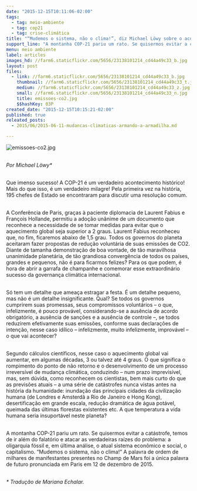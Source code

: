 ```yaml
---
date: "2015-12-15T10:11:06-02:00"
tags:
  - tag: meio-ambiente
  - tag: cop21
  - tag: crise-climática
title: "“Mudemos o sistema, não o clima!”, diz Michael Löwy sobre o acordo climático de Paris"
support_line: "A montanha COP-21 pariu um rato. Se quisermos evitar a catástrofe, temos de ir além do falatório e atacar as verdadeiras raízes do problema."
menu: meio ambiente
label: articles
images_hd: //farm6.staticflickr.com/5656/23138101214_cd44a49c33_b.jpg
layout: post
files:
  - link: //farm6.staticflickr.com/5656/23138101214_cd44a49c33_b.jpg
    thumbnail: //farm6.staticflickr.com/5656/23138101214_cd44a49c33_t.jpg
    medium: //farm6.staticflickr.com/5656/23138101214_cd44a49c33_z.jpg
    small: //farm6.staticflickr.com/5656/23138101214_cd44a49c33_n.jpg
    title: emissoes-co2.jpg
    $$hashKey: 03P
created_date: "2015-12-15T10:15:21-02:00"
published: true
releated_posts:
  - 2015/06/2015-06-11-mudancas-climaticas-armando-a-armadilha.md

---
```

<p><img alt="emissoes-co2.jpg" src="//farm6.staticflickr.com/5656/23138101214_cd44a49c33_b.jpg" /></p>

<p><br />
<em>Por Michael L&ouml;wy*</em></p>

<p><br />
Que imenso sucesso! A COP-21 &eacute; um verdadeiro acontecimento hist&oacute;rico! Mais do que isso, &eacute; um verdadeiro milagre! Pela primeira vez na hist&oacute;ria, 195 chefes de Estado se encontraram para discutir uma resolu&ccedil;&atilde;o comum.</p>

<p><br />
A Confer&ecirc;ncia de Paris, gra&ccedil;as &agrave; paciente diplomacia de Laurent Fabius e Fran&ccedil;ois Hollande, permitiu a ado&ccedil;&atilde;o un&acirc;nime de um documento que reconhece a necessidade de se tomar medidas para evitar que o aquecimento global seja superior a 2 graus. Laurent Fabius reconheceu que, no fim, ficaremos abaixo de 1,5 grau. Todos os governos do planeta aceitaram fazer propostas de redu&ccedil;&atilde;o volunt&aacute;ria de suas emiss&otilde;es de CO2. Diante de tamanha demonstra&ccedil;&atilde;o de boa vontade, de t&atilde;o maravilhosa unanimidade planet&aacute;ria, de t&atilde;o grandiosa converg&ecirc;ncia de todos os pa&iacute;ses, grandes e pequenos, n&atilde;o &eacute; para ficarmos felizes? Para os que podem, &eacute; hora de abrir a garrafa de champanhe e comemorar esse extraordin&aacute;rio sucesso da governan&ccedil;a clim&aacute;tica internacional.</p>

<p><br />
S&oacute; tem um detalhe que amea&ccedil;a estragar a festa. &Eacute; um detalhe pequeno, mas n&atilde;o &eacute; um detalhe insignificante. Qual? Se todos os governos cumprirem suas promessas, seus compromissos volunt&aacute;rios &ndash; o que, infelizmente, &eacute; pouco prov&aacute;vel, considerando-se a aus&ecirc;ncia de acordo obrigat&oacute;rio, a aus&ecirc;ncia de san&ccedil;&otilde;es e a aus&ecirc;ncia de controle &ndash;, se todos reduzirem efetivamente suas emiss&otilde;es, conforme suas declara&ccedil;&otilde;es de inten&ccedil;&atilde;o, nesse caso id&iacute;lico &ndash; infelizmente, muito infelizmente, improv&aacute;vel &ndash; o que vai acontecer?</p>

<p><br />
Segundo c&aacute;lculos cient&iacute;ficos, nesse caso o aquecimento global vai aumentar, em algumas d&eacute;cadas, 3 ou talvez at&eacute; 4 graus. O que significa o rompimento do ponto de n&atilde;o retorno e o desenvolvimento de um processo irrevers&iacute;vel de mudan&ccedil;a clim&aacute;tica, conduzindo &ndash; num prazo imprevis&iacute;vel, mas, sem d&uacute;vida, como reconhecem os cientistas, bem mais curto do que as previs&otilde;es atuais &ndash; a uma s&eacute;rie de cat&aacute;strofes nunca vistas antes na hist&oacute;ria da humanidade: inunda&ccedil;&atilde;o das principais cidades da civiliza&ccedil;&atilde;o humana (de Londres e Amsterd&atilde; a Rio de Janeiro e Hong Kong), desertifica&ccedil;&atilde;o em grande escala, redu&ccedil;&atilde;o dram&aacute;tica de &aacute;gua pot&aacute;vel, queimada das &uacute;ltimas florestas existentes etc. A que temperatura a vida humana seria insuport&aacute;vel neste planeta?</p>

<p><br />
A montanha COP-21 pariu um rato. Se quisermos evitar a cat&aacute;strofe, temos de ir al&eacute;m do falat&oacute;rio e atacar as verdadeiras ra&iacute;zes do problema: a oligarquia f&oacute;ssil e, em &uacute;ltima an&aacute;lise, o atual sistema econ&ocirc;mico e social, o capitalismo. &ldquo;Mudemos o sistema, n&atilde;o o clima!&rdquo; A palavra de ordem de milhares de manifestantes presentes no Champ de Mars foi a &uacute;nica palavra de futuro pronunciada em Paris em 12 de dezembro de 2015.</p>

<p><br />
<em>*&nbsp;Tradu&ccedil;&atilde;o de Mariana Echalar.</em></p>
